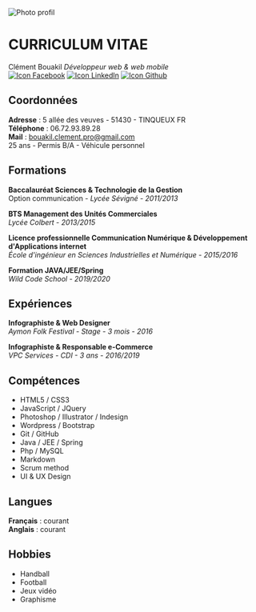 ![Photo profil][PP]
# **CURRICULUM VITAE**

Clément Bouakil 
_Développeur web & web mobile_  
[![Icon Facebook][Facebook]](https://www.facebook.com/clement.bouakil.3) [![Icon LinkedIn][LinkedIn]](https://www.linkedin.com/in/cl%C3%A9ment-bouakil-3679b0182/) [![Icon Github][Github]](https://github.com/clementbouakil)

## Coordonnées

**Adresse** : 5 allée des veuves - 51430 - TINQUEUX FR  
**Téléphone** : 06.72.93.89.28  
**Mail** : bouakil.clement.pro@gmail.com  
25 ans - Permis B/A - Véhicule personnel

## Formations

**Baccalauréat Sciences & Technologie de la Gestion**  
Option communication - _Lycée Sévigné - 2011/2013_

**BTS Management des Unités Commerciales**  
_Lycée Colbert - 2013/2015_

**Licence professionnelle Communication Numérique & Développement d'Applications internet**  
_École d'ingénieur en Sciences Industrielles et Numérique - 2015/2016_

**Formation JAVA/JEE/Spring**  
_Wild Code School - 2019/2020_

## Expériences

**Infographiste & Web Designer**  
_Aymon Folk Festival - Stage - 3 mois - 2016_

**Infographiste & Responsable e-Commerce**  
_VPC Services - CDI - 3 ans - 2016/2019_

## Compétences

* HTML5 / CSS3
* JavaScript / JQuery
* Photoshop / Illustrator / Indesign
* Wordpress / Bootstrap
* Git / GitHub
* Java / JEE / Spring
* Php / MySQL
* Markdown
* Scrum method
* UI & UX Design

## Langues

**Français** : courant  
**Anglais** : courant

## Hobbies

* Handball
* Football
* Jeux vidéo
* Graphisme

[Facebook]: https://68ef2f69c7787d4078ac-7864ae55ba174c40683f10ab811d9167.ssl.cf1.rackcdn.com/facebook-icon_square_16x16.png
[LinkedIn]: https://68ef2f69c7787d4078ac-7864ae55ba174c40683f10ab811d9167.ssl.cf1.rackcdn.com/linkedin-icon_square_16x16.png
[Github]: https://image.noelshack.com/fichiers/2019/21/4/1558613233-github-logo.png
[PP]: https://image.noelshack.com/fichiers/2019/21/4/1558625736-pp.pn
